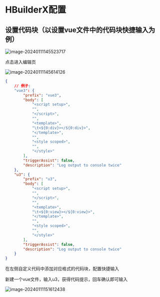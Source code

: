 # HBuilderX配置

## 设置代码块（以设置vue文件中的代码块快捷输入为例）

![image-20240111145523717](https://tiny-blog.oss-cn-guangzhou.aliyuncs.com/blog/202401111455783.png)

点击进入编辑页

![image-20240111145614126](https://tiny-blog.oss-cn-guangzhou.aliyuncs.com/blog/202401111456186.png)

```json
{
	// 例子:
	"vue3": {
		"prefix": "vue3",
		"body": [
			"<script setup>",
			"",
			"</script>",
			"",
			"<template>",
			"\t<${0:div}></${0:div}>",
			"</template>",
			"",
			"<style scoped>",
			"",
			"</style>"
		],
		"triggerAssist": false,
		"description": "Log output to console twice"
	},
	"u3": {
		"prefix": "u3",
		"body": [
			"<script setup>",
			"",
			"</script>",
			"",
			"<template>",
			"\t<${0:view}></${0:view}>",
			"</template>",
			"",
			"<style scoped>",
			"",
			"</style>"
		],
		"triggerAssist": false,
		"description": "Log output to console twice"
	}
}
```

在左侧自定义代码中添加对应格式的代码块，配置快捷输入

新建一个vue文件，输入u3，获得代码提示，回车确认即可输入

![image-20240111151612438](https://tiny-blog.oss-cn-guangzhou.aliyuncs.com/blog/202401111516458.png)
